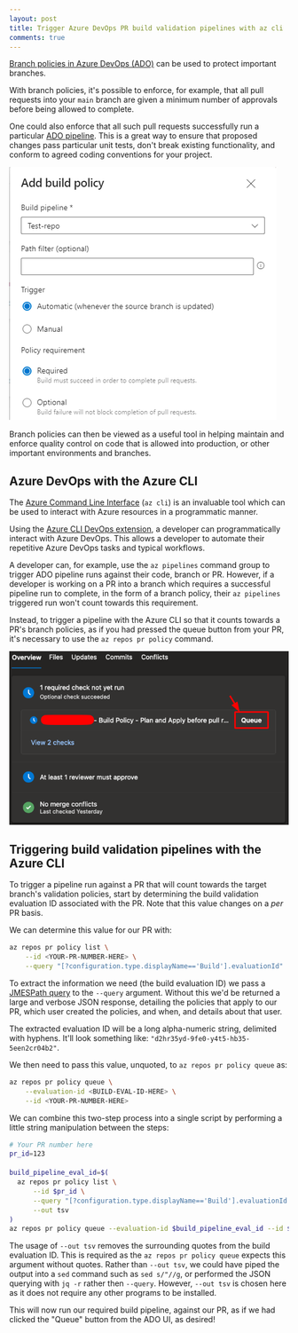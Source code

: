 ```yaml
---
layout: post
title: Trigger Azure DevOps PR build validation pipelines with az cli
comments: true
---
```


[Branch policies in Azure DevOps (ADO)](https://learn.microsoft.com/en-us/azure/devops/repos/git/branch-policies) can be used to protect important branches. 

With branch policies, it's possible to enforce, for example, that all pull
requests into your `main` branch are given a minimum number of approvals before
being allowed to complete.

One could also enforce that all such pull requests successfully run a
particular [ADO pipeline](https://learn.microsoft.com/en-us/azure/devops/pipelines/get-started/what-is-azure-pipelines).
This is a great way to ensure that proposed changes pass particular unit tests,
don't break existing functionality, and conform to agreed coding conventions
for your project.

![Adding a build policy to a branch ([source](https://learn.microsoft.com/en-us/azure/devops/repos/git/branch-policies?view=azure-devops&tabs=browser#build-validation))](/assets/posts/ado_trigger_build_pipeline/add_build_policy.png)

Branch policies can then be viewed as a useful tool in helping maintain and
enforce quality control on code that is allowed into production, or other
important environments and branches.

## Azure DevOps with the Azure CLI

The [Azure Command Line Interface](https://learn.microsoft.com/en-us/cli/azure/what-is-azure-cli)
(`az cli`) is an invaluable tool which can be used to interact with Azure
resources in a programmatic manner.

Using the [Azure CLI DevOps extension](https://learn.microsoft.com/en-us/cli/azure/service-page/devops?view=azure-cli-latest),
a developer can programmatically interact with Azure DevOps. This allows a
developer to automate their repetitive Azure DevOps tasks and typical
workflows.

A developer can, for example, use the `az pipelines` command group to trigger
ADO pipeline runs against their code, branch or PR. However, if a developer is
working on a PR into a branch which requires a successful pipeline run to
complete, in the form of a branch policy, their `az pipelines` triggered run
won't count towards this requirement.

Instead, to trigger a pipeline with the Azure CLI so that it counts towards a
PR's branch policies, as if you had pressed the queue button from your PR, it's
necessary to use the `az repos pr policy` command.

![Queuing a build policy pipeline from a PR.](/assets/posts/ado_trigger_build_pipeline/queue_pipeline.png)

## Triggering build validation pipelines with the Azure CLI

To trigger a pipeline run against a PR that will count towards the target
branch's validation policies, start by determining the build validation
evaluation ID associated with the PR. Note that this value changes on a _per_
PR basis.

We can determine this value for our PR with:
```sh
az repos pr policy list \
    --id <YOUR-PR-NUMBER-HERE> \
    --query "[?configuration.type.displayName=='Build'].evaluationId"
```

To extract the information we need (the build evaluation ID) we pass a
[JMESPath query](https://jmespath.org/) to the `--query` argument. Without this
we'd be returned a large and verbose JSON response, detailing the policies that
apply to our PR, which user created the policies, and when, and details about
that user.

The extracted evaluation ID will be a long alpha-numeric string, delimited with
hyphens. It'll look something like: `"d2hr35yd-9fe0-y4t5-hb35-5een2cr04b2"`.

We then need to pass this value, unquoted, to `az repos pr policy queue` as:
```sh
az repos pr policy queue \
    --evaluation-id <BUILD-EVAL-ID-HERE> \
    --id <YOUR-PR-NUMBER-HERE>
```

We can combine this two-step process into a single script by performing a
little string manipulation between the steps:
```sh
# Your PR number here
pr_id=123

build_pipeline_eval_id=$(
  az repos pr policy list \
      --id $pr_id \
      --query "[?configuration.type.displayName=='Build'].evaluationId | [0]" \
      --out tsv
)
az repos pr policy queue --evaluation-id $build_pipeline_eval_id --id $pr_id
```

The usage of `--out tsv` removes the surrounding quotes from the build
evaluation ID. This is required as the `az repos pr policy queue` expects this
argument without quotes. Rather than `--out tsv`, we could have piped the
output into a `sed` command such as `sed s/"//g`, or performed the JSON
querying with `jq -r` rather then `--query`. However, `--out tsv` is chosen
here as it does not require any other programs to be installed.

This will now run our required build pipeline, against our PR, as if we had
clicked the "Queue" button from the ADO UI, as desired!
